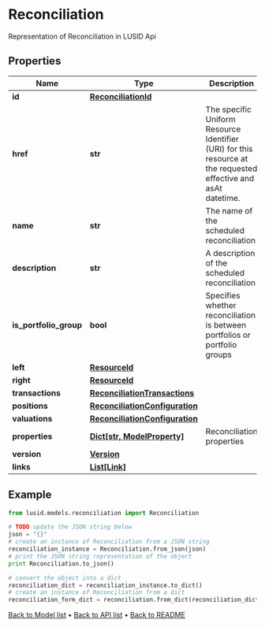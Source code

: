 # Reconciliation

Representation of Reconciliation in LUSID Api

## Properties
Name | Type | Description | Notes
------------ | ------------- | ------------- | -------------
**id** | [**ReconciliationId**](ReconciliationId.md) |  | [optional] 
**href** | **str** | The specific Uniform Resource Identifier (URI) for this resource at the requested effective and asAt datetime. | [optional] 
**name** | **str** | The name of the scheduled reconciliation | [optional] 
**description** | **str** | A description of the scheduled reconciliation | [optional] 
**is_portfolio_group** | **bool** | Specifies whether reconciliation is between portfolios or portfolio groups | [optional] 
**left** | [**ResourceId**](ResourceId.md) |  | [optional] 
**right** | [**ResourceId**](ResourceId.md) |  | [optional] 
**transactions** | [**ReconciliationTransactions**](ReconciliationTransactions.md) |  | [optional] 
**positions** | [**ReconciliationConfiguration**](ReconciliationConfiguration.md) |  | [optional] 
**valuations** | [**ReconciliationConfiguration**](ReconciliationConfiguration.md) |  | [optional] 
**properties** | [**Dict[str, ModelProperty]**](ModelProperty.md) | Reconciliation properties | [optional] 
**version** | [**Version**](Version.md) |  | [optional] 
**links** | [**List[Link]**](Link.md) |  | [optional] 

## Example

```python
from lusid.models.reconciliation import Reconciliation

# TODO update the JSON string below
json = "{}"
# create an instance of Reconciliation from a JSON string
reconciliation_instance = Reconciliation.from_json(json)
# print the JSON string representation of the object
print Reconciliation.to_json()

# convert the object into a dict
reconciliation_dict = reconciliation_instance.to_dict()
# create an instance of Reconciliation from a dict
reconciliation_form_dict = reconciliation.from_dict(reconciliation_dict)
```
[Back to Model list](../README.md#documentation-for-models) &#8226; [Back to API list](../README.md#documentation-for-api-endpoints) &#8226; [Back to README](../README.md)


